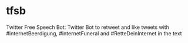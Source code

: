 # tfsb
Twitter Free Speech Bot: Twitter Bot to retweet and like tweets with #internetBeerdigung, #internetFuneral and #RetteDeinInternet in the text
